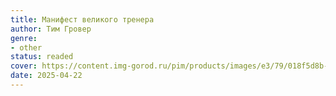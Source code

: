 ```yaml
---
title: Манифест великого тренера
author: Тим Гровер
genre:
- other
status: readed
cover: https://content.img-gorod.ru/pim/products/images/e3/79/018f5d8b-ecd7-774a-8af3-9f7355a5e379.jpg
date: 2025-04-22
---
```


